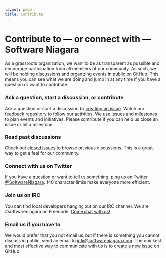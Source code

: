 ```yaml
---
layout: page
title: Contribute
---
```


# Contribute to — or connect with — Software Niagara

<p class="lead">
    As a grassroots organization, we want to be as transparent as possible and encourage participation from all
    members of our community. As such, we will be holding discussions and organizing events in public on GitHub.
    This means you can see what we are doing and jump in at any time if you have a question or want to contribute.
</p>


### Ask a question, start a discussion, or contribute

Ask a question or start a discussion by [creating an issue](https://github.com/softwareniagara/feedback/issues/new).
Watch our [feedback repository](https://github.com/softwareniagara/feedback) to follow our activities. We use issues
and milestones to plan events and initiatives. Please contribute if you can help us close an issue or hit a milestone.

### Read past discussions

Check out [closed issues](https://github.com/softwareniagara/feedback/issues?sort=created&direction=desc&state=closed&page=1)
to browse previous discussions. This is a great way to get a feel for our community.

### Connect with us on Twitter

If you have a question or want to tell us something, ping us on Twitter [@SoftwareNiagara](https://twitter.com/softwareniagara).
140 character limits make everyone more efficient.

### Join us on IRC

You can find local developers hanging out on our IRC channel. We are #softwareniagara on Freenode.
[Come chat with us!](http://webchat.freenode.net/?channels=#softwareniagara)

### Email us if you have to

We would prefer that you not email us, but if there is something you cannot discuss in public, send an email to
[info@softwareniagara.com](mailto:info@softwareniagara.com). The quickest and most effective way to communicate with
us is to [create a new issue](https://github.com/softwareniagara/feedback/issues/new) on GitHub.